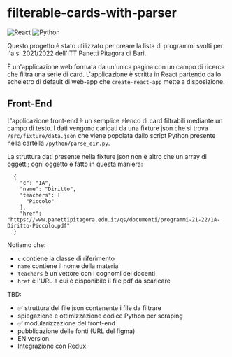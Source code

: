 # filterable-cards-with-parser
![React](https://img.shields.io/badge/react-%2320232a.svg?style=for-the-badge&logo=react&logoColor=%2361DAFB)
![Python](https://img.shields.io/badge/python-3670A0?style=for-the-badge&logo=python&logoColor=ffdd54)


Questo progetto è stato utilizzato per creare la lista di programmi svolti per l'a.s. 2021/2022 dell'ITT Panetti Pitagora di Bari. 

È un'applicazione web formata da un'unica pagina con un campo di ricerca che filtra una serie di card. 
L'applicazione è scritta in React partendo dallo scheletro di default di web-app che `create-react-app` mette a disposizione.


## Front-End

L'applicazione front-end è un semplice elenco di card filtrabili mediante un campo di testo. I dati vengono caricati da una fixture json che si trova `/src/fixture/data.json` che viene popolata dallo script Python presente nella cartella `/python/parse_dir.py`. 

La struttura dati presente nella fixture json non è altro che un array di oggetti; ogni oggetto è fatto in questa maniera: 

```
  {
    "c": "1A",
    "name": "Diritto",
    "teachers": [
      "Piccolo"
    ],
    "href": "https://www.panettipitagora.edu.it/qs/documenti/programmi-21-22/1A-Diritto-Piccolo.pdf"
  }
```

Notiamo che: 
- `c` contiene la classe di riferimento 
- `name` contiene il nome della materia 
- `teachers` è un vettore con i cognomi dei docenti
- `href` è l'URL a cui è disponibile il file pdf da scaricare

TBD: 
- ✅ struttura del file json contenente i file da filtrare
- spiegazione e ottimizzazione codice Python per scraping
- ✅ modularizzazione del front-end
- pubblicazione delle fonti (URL del figma)
- EN version
- Integrazione con Redux
